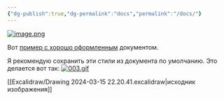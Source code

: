 ```yaml
---
{"dg-publish":true,"dg-permalink":"docs","permalink":"/docs/"}
---
```




[![image.png](https://i.postimg.cc/MG4Z1YZ0/image.png)](https://postimg.cc/5HBMVLCj)

Вот [пример с хорошо оформленным](https://docs.google.com/document/d/1pzqtR44_ZHIX9QMPAStPT7ePkJPbboC1LOn3fmVa3GQ/edit#heading=h.qejw4i33r09b) документом.


Я рекомендую сохранить эти стили из документа по умолчанию.
Это делается вот так:
[![003.gif](https://i.postimg.cc/3r0DDRhp/003.gif)](https://postimg.cc/QVsM2jHx)



[[Excalidraw/Drawing 2024-03-15 22.20.41.excalidraw\|исходник изображения]]
